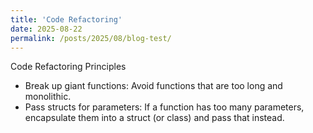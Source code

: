 ```yaml
---
title: 'Code Refactoring'
date: 2025-08-22
permalink: /posts/2025/08/blog-test/
---
```



Code Refactoring Principles

- Break up giant functions: Avoid functions that are too long and monolithic.
- Pass structs for parameters: If a function has too many parameters, encapsulate them into a struct (or class) and pass that instead.
